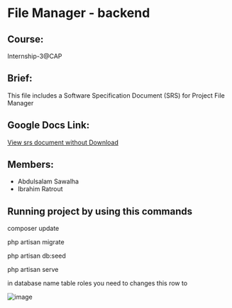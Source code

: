 # File Manager - backend

## Course:
Internship-3@CAP

## Brief:
This file includes a Software Specification Document (SRS) for Project File Manager



## Google Docs Link:
[View srs document without Download](https://docs.google.com/document/d/1n2aRgWrWOv6tPpDCq7bS5ZUAXb4lp4q_ziQPhipxEOg/edit?usp=sharing)

## Members:

- Abdulsalam Sawalha 
- Ibrahim Ratrout

## Running project by using this commands

composer update

php artisan migrate

php artisan db:seed

php artisan serve

in database name table roles   you need to  changes this row to 

![image](https://user-images.githubusercontent.com/109074523/224334521-7212780a-d04d-4059-9cbb-f42b6d45dbef.png)
